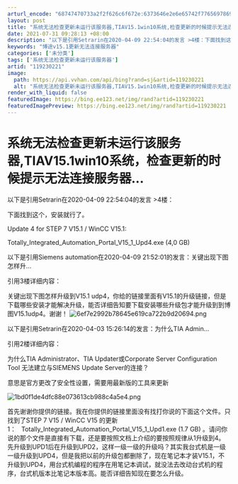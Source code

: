 ```yaml
---
arturl_encode: "68747470733a2f2f626c6f672e:6373646e2e6e65742f77656978696e5f33323932373336392f:61727469636c652f64657461696c732f313139323330323231"
layout: post
title: "系统无法检查更新未运行该服务器,TIAV15.1win10系统,检查更新的时候提示无法连接服务器..."
date: 2021-07-31 09:28:13 +08:00
description: "以下是引用Setrarin在2020-04-09 22:54:04的发言 >4楼：下面找到这个，安装"
keywords: "博途v15.1更新无法连接服务器"
categories: ['未分类']
tags: ['系统无法检查更新未运行该服务器']
artid: "119230221"
image:
  path: https://api.vvhan.com/api/bing?rand=sj&artid=119230221
  alt: "系统无法检查更新未运行该服务器,TIAV15.1win10系统,检查更新的时候提示无法连接服务器..."
render_with_liquid: false
featuredImage: https://bing.ee123.net/img/rand?artid=119230221
featuredImagePreview: https://bing.ee123.net/img/rand?artid=119230221
---
```


# 系统无法检查更新未运行该服务器,TIAV15.1win10系统，检查更新的时候提示无法连接服务器...

以下是引用Setrarin在2020-04-09 22:54:04的发言 >4楼：

下面找到这个，安装就行了。

Update 4 for STEP 7 V15.1 / WinCC V15.1:

Totally_Integrated_Automation_Portal_V15_1_Upd4.exe (4,0 GB)

以下是引用Siemens automation在2020-04-09 21:52:01的发言：关键出现下图怎样升...

引用3楼详细内容：

关键出现下图怎样升级到V15.1 udp4，你给的链接里面有V15.1的升级链接，但是下载哪些安装才能解决升级，能否详细告知要下载安装哪些升级包才能升级到到博图V15.1udp4。谢谢！
![6ef7e2992b78645e619ca722b9d20694.png](https://i-blog.csdnimg.cn/blog_migrate/578ee3fea6590bedd074ab91d2da8f27.jpeg)

以下是引用Setrarin在2020-04-03 15:26:14的发言：为什么TIA Admin...

引用2楼详细内容：

为什么TIA Administrator、TIA Updater或Corporate Server Configuration Tool 无法建立与SIEMENS Update Server的连接？

意思是官方更改了安全性设置，需要用最新版的工具来更新

![1bd0f1de4dfc88e073613cb988c4a5e4.png](https://i-blog.csdnimg.cn/blog_migrate/d4ae4888847c59a7dcc03cdac7bcf696.jpeg)

首先谢谢你提供的链接。我在你提供的链接里面没有找打你说的下面这个文件。只找到了STEP 7 V15 / WinCC V15 的更新 1：   Totally_Integrated_Automation_Portal_V15_1_Upd1.exe (1.7 GB) 。请问你说的那个文件是直接有下载，还是要按照文档上介绍的要按照规律从1升级到4。先升级到UPD1后在升级到UPD2，这样一级一级的升级吗？其实我台式机是一级一级升级到UPD4，但是我把以前的升级包都删除了，现在笔记本才装V15.1，不升级到UPD4，用台式机编程的程序在用笔记本调试，就没法去改动台式机的程序，台式机版本比笔记本版本高。能否详细告知现在要怎么升级。